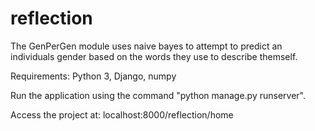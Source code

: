 # reflection
The GenPerGen module uses naive bayes to attempt to predict an individuals gender based on the words they use to describe themself.

Requirements: Python 3, Django, numpy

Run the application using the command "python manage.py runserver". 

Access the project at:  localhost:8000/reflection/home
